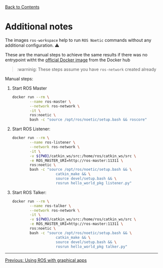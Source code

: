 [Back to Contents](../README.md)

# Additional notes

The images `ros-workspace` help to run `ROS Noetic` commands without any additional configuration. :warning: 

These are the manual steps to achieve the same results if there was no entrypoint witht the [official Docker image](https://hub.docker.com/_/ros/tags?page=1&name=noetic)  from the Docker hub

> :warninig: These steps assume you have `ros-network` created already

Manual steps:

1. Start ROS Master
    ```bash
    docker run --rm \
            --name ros-master \
            --network ros-network \
            -it \
            ros:noetic \
            bash -c "source /opt/ros/noetic/setup.bash && roscore"
    ```

2. Start ROS Listener:
    ```bash
    docker run --rm \
            --name ros-listener \
            --network ros-network \
            -it \
            -v ${PWD}/catkin_ws/src:/home/ros/catkin_ws/src \
            -e ROS_MASTER_URI=http://ros-master:11311 \
            ros:noetic \
            bash -c "source /opt/ros/noetic/setup.bash && \
                        catkin_make && \
                        source devel/setup.bash && \
                        rosrun hello_world_pkg listener.py"
    ```


3. Start ROS Talker:
    ```bash
    docker run --rm \
            --name ros-talker \
            --network ros-network \
            -it \
            -v ${PWD}/catkin_ws/src:/home/ros/catkin_ws/src \
            -e ROS_MASTER_URI=http://ros-master:11311 \
            ros:noetic \
            bash -c "source /opt/ros/noetic/setup.bash && \
                        catkin_make && \
                        source devel/setup.bash && \
                        rosrun hello_world_pkg talker.py"
    ```

---

[Previous: Using ROS with graphical apps](./07_ROS_GUI_Apps.md)